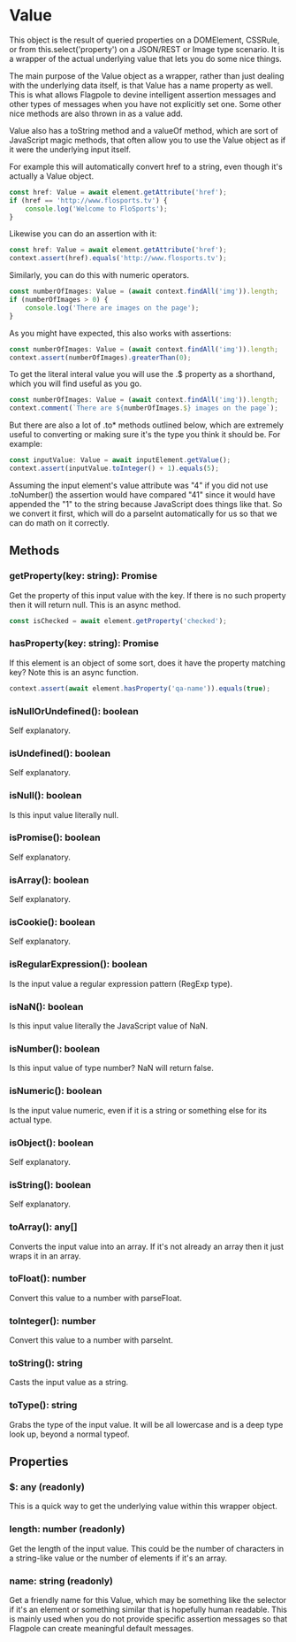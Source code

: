 
# Value

This object is the result of queried properties on a DOMElement, CSSRule, or from this.select('property') on a JSON/REST or Image type scenario. It is a wrapper of the actual underlying value that lets you do some nice things.

The main purpose of the Value object as a wrapper, rather than just dealing with the underlying data itself, is that Value has a name property as well. This is what allows Flagpole to devine intelligent assertion messages and other types of messages when you have not explicitly set one. Some other nice methods are also thrown in as a value add.

Value also has a toString method and a valueOf method, which are sort of JavaScript magic methods, that often allow you to use the Value object as if it were the underlying input itself.

For example this will automatically convert href to a string, even though it's actually a Value object.

```typescript
const href: Value = await element.getAttribute('href');
if (href == 'http://www.flosports.tv') {
    console.log('Welcome to FloSports');
}
```

Likewise you can do an assertion with it:

```typescript
const href: Value = await element.getAttribute('href');
context.assert(href).equals('http://www.flosports.tv');
```

Similarly, you can do this with numeric operators.

```typescript
const numberOfImages: Value = (await context.findAll('img')).length;
if (numberOfImages > 0) {
    console.log('There are images on the page');
}
```

As you might have expected, this also works with assertions:

```typescript
const numberOfImages: Value = (await context.findAll('img')).length;
context.assert(numberOfImages).greaterThan(0);
```

To get the literal interal value you will use the .$ property as a shorthand, which you will find useful as you go.

```typescript
const numberOfImages: Value = (await context.findAll('img')).length;
context.comment(`There are ${numberOfImages.$} images on the page`);
```

But there are also a lot of .to* methods outlined below, which are extremely useful to converting or making sure it's the type you think it should be. For example:

```typescript
const inputValue: Value = await inputElement.getValue();
context.assert(inputValue.toInteger() + 1).equals(5);
```

Assuming the input element's value attribute was "4" if you did not use .toNumber() the assertion would have compared "41" since it would have appended the "1" to the string because JavaScript does things like that. So we convert it first, which will do a parseInt automatically for us so that we can do math on it correctly.

## Methods

### getProperty(key: string): Promise<Value>

Get the property of this input value with the key. If there is no such property then it will return null. This is an async method.

```javascript
const isChecked = await element.getProperty('checked');
```

### hasProperty(key: string): Promise<Value>

If this element is an object of some sort, does it have the property matching key? Note this is an async function.

```javascript
context.assert(await element.hasProperty('qa-name')).equals(true);
```

### isNullOrUndefined(): boolean

Self explanatory.

### isUndefined(): boolean

Self explanatory.

### isNull(): boolean

Is this input value literally null.

### isPromise(): boolean

Self explanatory.

### isArray(): boolean

Self explanatory.

### isCookie(): boolean

Self explanatory.

### isRegularExpression(): boolean

Is the input value a regular expression pattern (RegExp type).

### isNaN(): boolean

Is this input value literally the JavaScript value of NaN.

### isNumber(): boolean

Is this input value of type number? NaN will return false.

### isNumeric(): boolean

Is the input value numeric, even if it is a string or something else for its actual type.

### isObject(): boolean

Self explanatory.

### isString(): boolean

Self explanatory.

### toArray(): any[]

Converts the input value into an array. If it's not already an array then it just wraps it in an array.

### toFloat(): number

Convert this value to a number with parseFloat.

### toInteger(): number

Convert this value to a number with parseInt.

### toString(): string

Casts the input value as a string. 

### toType(): string

Grabs the type of the input value. It will be all lowercase and is a deep type look up, beyond a normal typeof.

## Properties 

### $: any (readonly)

This is a quick way to get the underlying value within this wrapper object.

### length: number (readonly)

Get the length of the input value. This could be the number of characters in a string-like value or the number of elements if it's an array.

### name: string (readonly)

Get a friendly name for this Value, which may be something like the selector if it's an element or something similar that is hopefully human readable. This is mainly used when you do not provide specific assertion messages so that Flagpole can create meaningful default messages.
